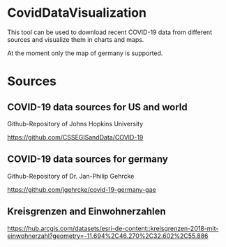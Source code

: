 # CovidDataVisualization

This tool can be used to download recent COVID-19 data from different sources and visualize them in charts and maps.

At the moment only the map of germany is supported.

# Sources

## COVID-19 data sources for US and world

Github-Repository of Johns Hopkins University

https://github.com/CSSEGISandData/COVID-19


## COVID-19 data sources for germany

Github-Repository of Dr. Jan-Philip Gehrcke

https://github.com/jgehrcke/covid-19-germany-gae

## Kreisgrenzen and Einwohnerzahlen

https://hub.arcgis.com/datasets/esri-de-content::kreisgrenzen-2018-mit-einwohnerzahl?geometry=-11.694%2C46.270%2C32.602%2C55.886


